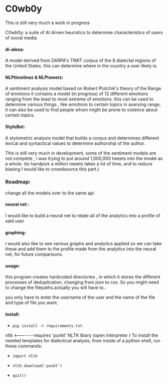 # C0wb0y

This is still very much a work in progress


C0wb0y: a suite of AI driven heuristics to determine characteristics of users of social media




#### di-alexa: 

A  model derived from DARPA's TIMIT corpus of the 8 dialectal regions of the United States.
this can determine where in the country a user likely is.

#### NLPtimelinez & NLPtweetz:

A sentiment analysis model based on Robert Plutchik's theory of the Range of emotions it contains a model (in progress) of 12 different emotions ranging from the least to most extreme of emotions.
this can be used to determine various things , like emotions to certain topics in avarying range, it can also be used to find people whom might be prone to violence about certain topics.

#### StyloBot: 
A stylometric analysis model that builds a corpus and determines different lexical and syntactical values to determine authorship of the author.

This is still very much in development, some of the sentiment models are not complete , i was trying to put around 1,000,000 tweets into the model as a whole. (to handpick a million tweets takes a lot of time, and to reduce biasing I would like to crowdsource this part.)  



### Roadmap:


change all the models over to the same api

#### neural net :
I would like to build a neural net to relate all of the analytics into a profile of said user

#### graphing: 
I would also like to see various graphs and analytics applied so we can take these and add them to the profile made from the analytics into the neural net, for future comparisons. 


#### usage:

this program creates hardcoded directories , in which it stores the different processes of deduplication, changing from json to csv. So you might need to change the filepaths.actually you will have to..

you only have to enter the username of the user and the name of the file and type of file you want.


#### install:
- ```pip install -r requirements.txt```

nltk       <-------requires 'punkt' NLTK  libary 
(open interpreter ) 
To install the needed templates for dialectical analysis, from inside of a python shell, run these commands:

- ```import nltk```

- ```nltk.download('punkt')```

- ```quit()```


